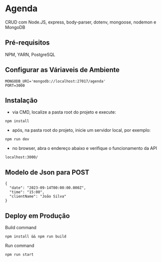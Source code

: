 
# Agenda
CRUD com Node.JS, express, body-parser, dotenv, mongoose, nodemon e MongoDB

## Pré-requisitos
NPM, YARN, PostgreSQL

## Configurar as Váriaveis de Ambiente
```
MONGODB_URI='mongodb://localhost:27017/agenda'
PORT=3000
```

## Instalação
- via CMD, localize a pasta root do projeto e execute:
```
npm install
```
- após, na pasta root do projeto, inicie um servidor local, por exemplo:
```
npm run dev
```
- no browser, abra o endereço abaixo e verifique o funcionamento da API
```
localhost:3000/
```

## Modelo de Json para POST
```
{
  "date": "2023-09-14T00:00:00.000Z",
  "time": "15:00",
  "clientName": "João Silva"
}
```


## Deploy em Produção
Build command
```
npm install && npm run build
```

Run command
```
npm run start
```